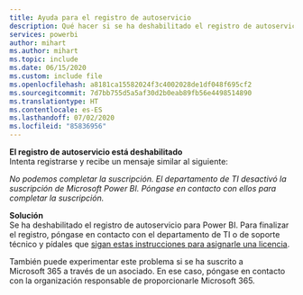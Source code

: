 ```yaml
---
title: Ayuda para el registro de autoservicio
description: Qué hacer si se ha deshabilitado el registro de autoservicio
services: powerbi
author: mihart
ms.author: mihart
ms.topic: include
ms.date: 06/15/2020
ms.custom: include file
ms.openlocfilehash: a8181ca15582024f3c4002028de1df048f695cf2
ms.sourcegitcommit: 7d7bb755d5a5af30d2b0eab89fb56e4498514890
ms.translationtype: HT
ms.contentlocale: es-ES
ms.lasthandoff: 07/02/2020
ms.locfileid: "85836956"
---
```

**El registro de autoservicio está deshabilitado**    
Intenta registrarse y recibe un mensaje similar al siguiente: 

*No podemos completar la suscripción. El departamento de TI desactivó la suscripción de Microsoft Power BI. Póngase en contacto con ellos para completar la suscripción.* 

**Solución**    
Se ha deshabilitado el registro de autoservicio para Power BI. Para finalizar el registro, póngase en contacto con el departamento de TI o de soporte técnico y pídales que [sigan estas instrucciones para asignarle una licencia](../admin/service-admin-purchasing-power-bi-pro.md). 

También puede experimentar este problema si se ha suscrito a Microsoft 365 a través de un asociado. En ese caso, póngase en contacto con la organización responsable de proporcionarle Microsoft 365. 